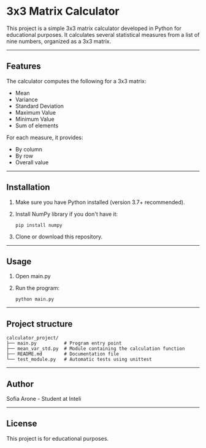 # 3x3 Matrix Calculator

This project is a simple 3x3 matrix calculator developed in Python for educational purposes. It calculates several statistical measures from a list of nine numbers, organized as a 3x3 matrix.

---

## Features

The calculator computes the following for a 3x3 matrix:

- Mean 
- Variance  
- Standard Deviation  
- Maximum Value 
- Minimum Value  
- Sum of elements  

For each measure, it provides:

- By column 
- By row
- Overall value

---

## Installation

1. Make sure you have Python installed (version 3.7+ recommended).  
2. Install NumPy library if you don't have it:

    ```pip install numpy```

3. Clone or download this repository.

---

## Usage

1. Open main.py
2. Run the program: 

    ```python main.py```

---

## Project structure

```
calculator_project/
├── main.py          # Program entry point
├── mean_var_std.py  # Module containing the calculation function
├── README.md        # Documentation file
└── test_module.py   # Automatic tests using unittest
```

---

## Author

Sofia Arone - Student at Inteli

---

## License

This project is for educational purposes.